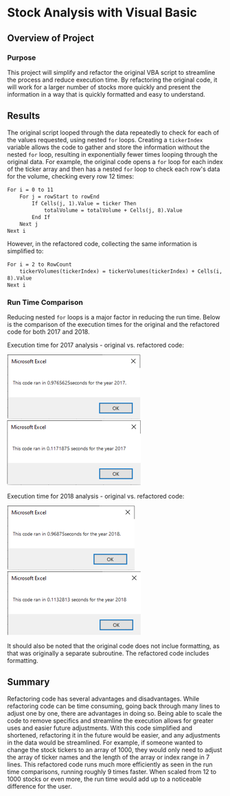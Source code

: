 # Stock Analysis with Visual Basic

## Overview of Project

### Purpose

This project will simplify and refactor the original VBA script to streamline the process and reduce execution time. By refactoring the original code, it will work for a larger number of stocks more quickly and present the information in a way that is quickly formatted and easy to understand.

## Results

The original script looped through the data repeatedly to check for each of the values requested, using nested `for` loops. Creating a `tickerIndex` variable allows the code to gather and store the information without the nested `for` loop, resulting in exponentially fewer times looping through the original data. For example, the original code opens a `for` loop for each index of the ticker array and then has a nested `for` loop to check each row's data for the volume, checking every row 12 times:

```
For i = 0 to 11
	For j = rowStart to rowEnd
		If Cells(j, 1).Value = ticker Then
			totalVolume = totalVolume + Cells(j, 8).Value
		End If
	Next j
Next i
```

However, in the refactored code, collecting the same information is simplified to:
```
For i = 2 to RowCount
	tickerVolumes(tickerIndex) = tickerVolumes(tickerIndex) + Cells(i, 8).Value
Next i
```

### Run Time Comparison

Reducing nested `for` loops is a major factor in reducing the run time. Below is the comparison of the execution times for the original and the refactored code for both 2017 and 2018. 

Execution time for 2017 analysis - original vs. refactored code:

![Alt Text](https://github.com/lyanneagger/stock-analysis/blob/main/Resources/VBA_Challenge_2017_v1.png)
![Alt Text](https://github.com/lyanneagger/stock-analysis/blob/main/Resources/VBA_Challenge_2017.png)

Execution time for 2018 analysis - original vs. refactored code:

![Alt Text](https://github.com/lyanneagger/stock-analysis/blob/main/Resources/VBA_Challenge_2018_v1.png)
![Alt Text](https://github.com/lyanneagger/stock-analysis/blob/main/Resources/VBA_Challenge_2018.png)

It should also be noted that the original code does not inclue formatting, as that was originally a separate subroutine. The refactored code includes formatting.

## Summary

Refactoring code has several advantages and disadvantages. While refactoring code can be time consuming, going back through many lines to adjust one by one, there are advantages in doing so. Being able to scale the code to remove specifics and streamline the execution allows for greater uses and easier future adjustments. With this code simplified and shortened, refactoring it in the future would be easier, and any adjustments in the data would be streamlined. For example, if someone wanted to change the stock tickers to an array of 1000, they would only need to adjust the array of ticker names and the length of the array or index range in  7 lines. This refactored code runs much more efficiently as seen in the run time comparisons, running roughly 9 times faster. When scaled from 12 to 1000 stocks or even more, the run time would add up to a noticeable difference for the user.
